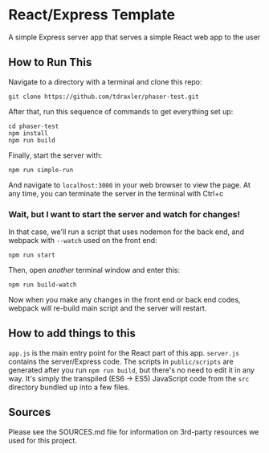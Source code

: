 # React/Express Template
A simple Express server app that serves a simple React web app to the user

## How to Run This
Navigate to a directory with a terminal and clone this repo:
```
git clone https://github.com/tdraxler/phaser-test.git
```

After that, run this sequence of commands to get everything set up:
```
cd phaser-test
npm install
npm run build
```

Finally, start the server with:
```
npm run simple-run
```
And navigate to `localhost:3000` in your web browser to view the page.
At any time, you can terminate the server in the terminal with Ctrl+c

### Wait, but I want to start the server and watch for changes!
In that case, we'll run a script that uses nodemon for the back end, and webpack with `--watch` used on the front end:

```
npm run start
```
Then, open *another* terminal window and enter this:
```
npm run build-watch
```
Now when you make any changes in the front end or back end codes, webpack will re-build main script and the server will restart.

## How to add things to this

`app.js` is the main entry point for the React part of this app.
`server.js` contains the server/Express code.
The scripts in `public/scripts` are generated after you run `npm run build`, but there's no need to edit it in any way. It's simply the transpiled (ES6 -> ES5) JavaScript code from the `src` directory bundled up into a few files.

## Sources
Please see the SOURCES.md file for information on 3rd-party resources we used
for this project.